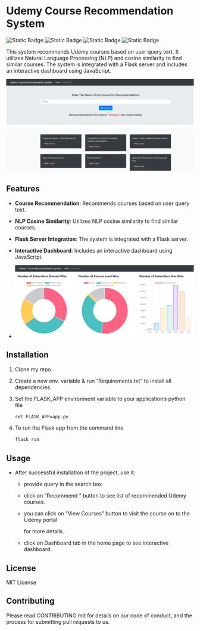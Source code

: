 # Udemy Course Recommendation System 
![Static Badge](https://img.shields.io/badge/Python-cyan)
![Static Badge](https://img.shields.io/badge/Flask-orange)
![Static Badge](https://img.shields.io/badge/JavaScript-violet)
![Static Badge](https://img.shields.io/badge/NLP-Green)



This system recommends Udemy courses based on user query text. It utilizes Natural Language Processing (NLP) and cosine similarity to find similar courses. The system is integrated with a Flask server and includes an interactive dashboard using JavaScript.

<img src = "https://github.com/Santosh175/Recommender_System/blob/master/course_recommend_interface.png" alt = "Error" >


## Features

- **Course Recommendation**: Recommends courses based on user query text.
- **NLP Cosine Similarity**: Utilizes NLP cosine similarity to find similar courses.
- **Flask Server Integration**: The system is integrated with a Flask server.
- **Interactive Dashboard**: Includes an interactive dashboard using JavaScript.

- <img src = "https://github.com/Santosh175/Recommender_System/blob/master/course_recommend_dashboard.png" alt = "Error" >

## Installation
1. Clone my repo.
2. Create a new env. variable & run “Requirements.txt” to install all dependencies.
3. Set the FLASK_APP environment variable to your application’s python file

    
    ```html
    set FLASK_APP=app.py
    ```
    
4. To run the Flask app from the command line
    
    ```html
    flask run
    ```


## Usage

- After successful installation of the project, use it:
    - provide query in the search box
    - click on “Recommend “ button to see list of recommended Udemy courses.
    - you can click on “View Courses” button to visit the course  on to the Udemy portal
        
        for more details.
        
    - click on Dashboard tab in the home page to see interactive dashboard.
## License 

MIT License 

## Contributing

Please read CONTRIBUTING.md for details on our code of conduct, and the process for submitting pull requests to us.


